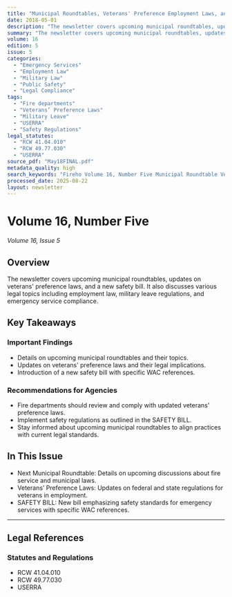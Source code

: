 ```yaml
---
title: "Municipal Roundtables, Veterans' Preference Employment Laws, and Safety Bill Compliance"
date: 2018-05-01
description: "The newsletter covers upcoming municipal roundtables, updates on veterans' preference laws, and a new safety bill. It also discusses various legal topics including employment law, military leave regulations, and emergency service compliance."
summary: "The newsletter covers upcoming municipal roundtables, updates on veterans' preference laws, and a new safety bill. It also discusses various legal topics including employment law, military leave regulations, and emergency service compliance."
volume: 16
edition: 5
issue: 5
categories:
  - "Emergency Services"
  - "Employment Law"
  - "Military Law"
  - "Public Safety"
  - "Legal Compliance"
tags:
  - "Fire departments"
  - "Veterans’ Preference Laws"
  - "Military Leave"
  - "USERRA"
  - "Safety Regulations"
legal_statutes:
  - "RCW 41.04.010"
  - "RCW 49.77.030"
  - "USERRA"
source_pdf: "May18FINAL.pdf"
metadata_quality: high
search_keywords: "Fireho Volume 16, Number Five Municipal Roundtable Veterans’ Preference Laws SAFETY BILL use Lawyer May 2018 RCW 41.04.010 USERRA WAC 296-305-01509 WAC 296-305-06507 WAC 296-305-05004 WAC 296-305-0451..."
processed_date: 2025-08-22
layout: newsletter
---
```


# Volume 16, Number Five

*Volume 16, Issue 5*

## Overview

The newsletter covers upcoming municipal roundtables, updates on veterans' preference laws, and a new safety bill. It also discusses various legal topics including employment law, military leave regulations, and emergency service compliance.

## Key Takeaways

### Important Findings

- Details on upcoming municipal roundtables and their topics.
- Updates on veterans' preference laws and their legal implications.
- Introduction of a new safety bill with specific WAC references.

### Recommendations for Agencies

- Fire departments should review and comply with updated veterans' preference laws.
- Implement safety regulations as outlined in the SAFETY BILL.
- Stay informed about upcoming municipal roundtables to align practices with current legal standards.

## In This Issue

- Next Municipal Roundtable: Details on upcoming discussions about fire service and municipal laws.
- Veterans’ Preference Laws: Updates on federal and state regulations for veterans in employment.
- SAFETY BILL: New bill emphasizing safety standards for emergency services with specific WAC references.

---

## Legal References

### Statutes and Regulations

- RCW 41.04.010
- RCW 49.77.030
- USERRA

